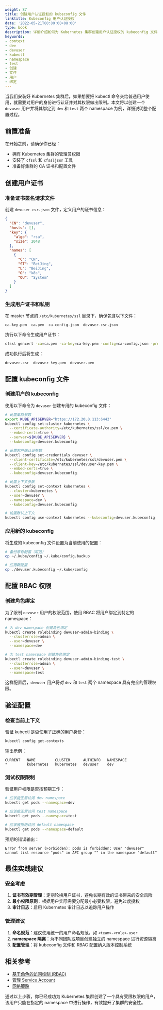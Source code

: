 ```yaml
---
weight: 87
title: 创建用户认证授权的 kubeconfig 文件
linktitle: Kubeconfig 用户认证授权
date: '2022-05-21T00:00:00+08:00'
type: book
description: 详细介绍如何为 Kubernetes 集群创建用户认证授权的 kubeconfig 文件，包括 CA 证书生成、kubeconfig 配置和 RBAC 权限绑定的完整流程。
keywords:
- context
- dev
- devuser
- kubectl
- namespace
- test
- 创建
- 文件
- 用户
- 绑定
---
```


当我们安装好 Kubernetes 集群后，如果想要把 kubectl 命令交给普通用户使用，就需要对用户的身份进行认证并对其权限做出限制。本文将以创建一个 `devuser` 用户并将其绑定到 `dev` 和 `test` 两个 namespace 为例，详细说明整个配置过程。

## 前置准备

在开始之前，请确保你已经：

- 拥有 Kubernetes 集群的管理员权限
- 安装了 `cfssl` 和 `cfssljson` 工具
- 准备好集群的 CA 证书和配置文件

## 创建用户证书

### 准备证书签名请求文件

创建 `devuser-csr.json` 文件，定义用户的证书信息：

```json
{
  "CN": "devuser",
  "hosts": [],
  "key": {
    "algo": "rsa",
    "size": 2048
  },
  "names": [
    {
      "C": "CN",
      "ST": "BeiJing",
      "L": "BeiJing",
      "O": "k8s",
      "OU": "System"
    }
  ]
}
```

### 生成用户证书和私钥

在 master 节点的 `/etc/kubernetes/ssl` 目录下，确保包含以下文件：

```text
ca-key.pem  ca.pem  ca-config.json  devuser-csr.json
```

执行以下命令生成用户证书：

```bash
cfssl gencert -ca=ca.pem -ca-key=ca-key.pem -config=ca-config.json -profile=kubernetes devuser-csr.json | cfssljson -bare devuser
```

成功执行后将生成：

```text
devuser.csr  devuser-key.pem  devuser.pem
```

## 配置 kubeconfig 文件

### 创建用户的 kubeconfig

使用以下命令为 `devuser` 创建专用的 kubeconfig 文件：

```bash
# 设置集群参数
export KUBE_APISERVER="https://172.20.0.113:6443"
kubectl config set-cluster kubernetes \
  --certificate-authority=/etc/kubernetes/ssl/ca.pem \
  --embed-certs=true \
  --server=${KUBE_APISERVER} \
  --kubeconfig=devuser.kubeconfig

# 设置客户端认证参数
kubectl config set-credentials devuser \
  --client-certificate=/etc/kubernetes/ssl/devuser.pem \
  --client-key=/etc/kubernetes/ssl/devuser-key.pem \
  --embed-certs=true \
  --kubeconfig=devuser.kubeconfig

# 设置上下文参数
kubectl config set-context kubernetes \
  --cluster=kubernetes \
  --user=devuser \
  --namespace=dev \
  --kubeconfig=devuser.kubeconfig

# 设置默认上下文
kubectl config use-context kubernetes --kubeconfig=devuser.kubeconfig
```

### 应用新的 kubeconfig

将生成的 kubeconfig 文件设置为当前使用的配置：

```bash
# 备份原有配置（可选）
cp ~/.kube/config ~/.kube/config.backup

# 应用新配置
cp ./devuser.kubeconfig ~/.kube/config
```

## 配置 RBAC 权限

### 创建角色绑定

为了限制 `devuser` 用户的权限范围，使用 RBAC 将用户绑定到特定的 namespace：

```bash
# 为 dev namespace 创建角色绑定
kubectl create rolebinding devuser-admin-binding \
  --clusterrole=admin \
  --user=devuser \
  --namespace=dev

# 为 test namespace 创建角色绑定
kubectl create rolebinding devuser-admin-binding-test \
  --clusterrole=admin \
  --user=devuser \
  --namespace=test
```

这样配置后，`devuser` 用户将对 `dev` 和 `test` 两个 namespace 具有完全的管理权限。

## 验证配置

### 检查当前上下文

验证 kubectl 是否使用了正确的用户身份：

```bash
kubectl config get-contexts
```

输出示例：

```text
CURRENT   NAME         CLUSTER      AUTHINFO   NAMESPACE
*         kubernetes   kubernetes   devuser    dev
```

### 测试权限限制

验证用户权限是否按预期工作：

```bash
# 应该能正常访问 dev namespace
kubectl get pods --namespace=dev

# 应该能正常访问 test namespace  
kubectl get pods --namespace=test

# 应该被拒绝访问 default namespace
kubectl get pods --namespace=default
```

预期的错误输出：

```text
Error from server (Forbidden): pods is forbidden: User "devuser" cannot list resource "pods" in API group "" in the namespace "default"
```

## 最佳实践建议

### 安全考虑

1. **证书有效期管理**：定期轮换用户证书，避免长期有效的证书带来的安全风险
2. **最小权限原则**：根据用户实际需要分配最小必要权限，避免过度授权
3. **审计日志**：启用 Kubernetes 审计日志以追踪用户操作

### 管理建议

1. **命名规范**：建议使用统一的用户命名规范，如 `<team>-<role>-user`
2. **namespace 隔离**：为不同团队或项目创建独立的 namespace 进行资源隔离
3. **配置管理**：将 kubeconfig 文件和 RBAC 配置纳入版本控制系统

## 相关参考

- [基于角色的访问控制 (RBAC)](../../concepts/rbac)
- [管理 Service Account](../service-account)
- [网络策略](../../concepts/network-policy)

通过以上步骤，你已经成功为 Kubernetes 集群创建了一个具有受限权限的用户，该用户只能在指定的 namespace 中进行操作，有效提升了集群的安全性。
